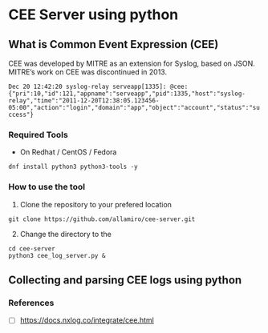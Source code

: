 # CEE Server  using python

## What is Common Event Expression (CEE)

CEE was developed by MITRE as an extension for Syslog, based on JSON. MITRE’s work on CEE was discontinued in 2013.


```Dec 20 12:42:20 syslog-relay serveapp[1335]: @cee: {"pri":10,"id":121,"appname":"serveapp","pid":1335,"host":"syslog-relay","time":"2011-12-20T12:38:05.123456-05:00","action":"login","domain":"app","object":"account","status":"success"}```


### Required Tools

* On Redhat / CentOS / Fedora
```
dnf install python3 python3-tools -y
```


### How to use the tool

1. Clone the repository to your prefered location
```
git clone https://github.com/allamiro/cee-server.git
```

2. Change the directory to the

```
cd cee-server
python3 cee_log_server.py &

```


## Collecting and parsing CEE logs using python 



### References
- [ ] https://docs.nxlog.co/integrate/cee.html
